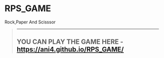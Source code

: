 # RPS_GAME
Rock,Paper And Scisssor
> ---
> YOU CAN PLAY THE GAME HERE -  https://ani4.github.io/RPS_GAME/
> ---
